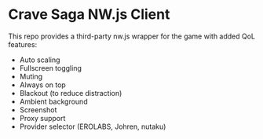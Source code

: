 # Crave Saga NW.js Client

This repo provides a third-party nw.js wrapper for the game with added QoL features:

* Auto scaling
* Fullscreen toggling
* Muting
* Always on top
* Blackout (to reduce distraction)
* Ambient background
* Screenshot
* Proxy support
* Provider selector (EROLABS, Johren, nutaku)
